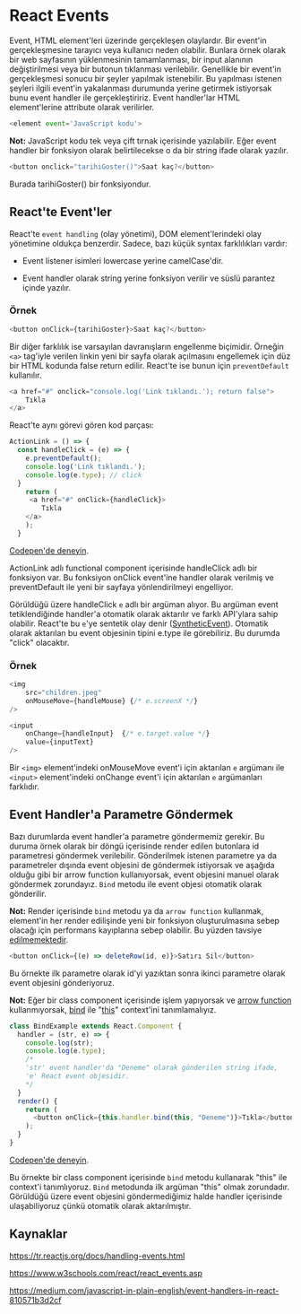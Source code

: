 # React Events

Event, HTML element'leri üzerinde gerçekleşen olaylardır. Bir event'in gerçekleşmesine tarayıcı veya kullanıcı neden olabilir. Bunlara örnek olarak bir web sayfasının yüklenmesinin tamamlanması, bir input alanının değiştirilmesi veya bir butonun tıklanması verilebilir. Genellikle bir event'in gerçekleşmesi sonucu bir şeyler yapılmak istenebilir. Bu yapılması istenen şeyleri ilgili event'in yakalanması durumunda yerine getirmek istiyorsak bunu event handler ile gerçekleştiririz. Event handler'lar HTML element'lerine attribute olarak verilirler.

```javascript
<element event='JavaScript kodu'>
```

**Not:** JavaScript kodu tek veya çift tırnak içerisinde yazılabilir. Eğer event handler bir fonksiyon olarak belirtilecekse o da bir string ifade olarak yazılır.

```javascript
<button onclick="tarihiGoster()">Saat kaç?</button>
```

Burada tarihiGoster() bir fonksiyondur.

## React'te Event'ler

React'te `event handling` (olay yönetimi), DOM element'lerindeki olay yönetimine oldukça benzerdir. Sadece, bazı küçük syntax farklılıkları vardır:

- Event listener isimleri lowercase yerine camelCase'dir.

- Event handler olarak string yerine fonksiyon verilir ve süslü parantez içinde yazılır.

### Örnek

```javascript
<button onClick={tarihiGoster}>Saat kaç?</button>
```



Bir diğer farklılık ise varsayılan davranışların engellenme biçimidir. Örneğin `<a>` tag'iyle verilen linkin yeni bir sayfa olarak açılmasını engellemek için düz bir HTML kodunda false return edilir. React'te ise bunun için `preventDefault` kullanılır.

```javascript
<a href="#" onclick="console.log('Link tıklandı.'); return false">
	Tıkla
</a>
```

React'te aynı görevi gören kod parçası:

```javascript
ActionLink = () => {
  const handleClick = (e) => {
    e.preventDefault();
    console.log('Link tıklandı.');
    console.log(e.type); // click
  }
    return (
     <a href="#" onClick={handleClick}>
    	Tıkla
    </a>
    );
  }

```

[Codepen'de deneyin](https://codepen.io/Kodluyoruz/pen/OJRmbrB?editors=1111).

ActionLink adlı functional component içerisinde handleClick adlı bir fonksiyon var. Bu fonksiyon onClick event'ine handler olarak verilmiş ve preventDefault ile yeni bir sayfaya yönlendirilmeyi engelliyor. 

Görüldüğü üzere handleClick `e` adlı bir argüman alıyor. Bu argüman event tetiklendiğinde handler'a otomatik olarak aktarılır ve farklı API'ylara sahip olabilir. React'te bu `e`'ye sentetik olay denir ([SyntheticEvent](https://tr.reactjs.org/docs/events.html)). Otomatik olarak aktarılan bu event objesinin tipini e.type ile görebiliriz. Bu durumda "click" olacaktır. 

### Örnek

```javascript
<img
	src="children.jpeg"
	onMouseMove={handleMouse} {/* e.screenX */}
/>

<input
	onChange={handleInput}  {/* e.target.value */}
	value={inputText}
/>
```

Bir  `<img>` element'indeki onMouseMove event'i için aktarılan `e` argümanı ile  `<input>` element'indeki onChange event'i için aktarılan `e` argümanları farklıdır. 

## Event Handler'a Parametre Göndermek

Bazı durumlarda event handler'a parametre göndermemiz gerekir. Bu duruma örnek olarak bir döngü içerisinde render edilen butonlara id parametresi göndermek verilebilir. Gönderilmek istenen parametre ya da parametreler dışında event objesini de göndermek istiyorsak ve aşağıda olduğu gibi bir arrow function kullanıyorsak, event objesini manuel olarak göndermek zorundayız. `Bind` metodu ile event objesi otomatik olarak gönderilir. 

**Not:** Render içerisinde `bind` metodu ya da `arrow function` kullanmak, element'in her render edilişinde yeni bir fonksiyon oluşturulmasına sebep olacağı için performans kayıplarına sebep olabilir. Bu yüzden tavsiye [edilmemektedir](https://tr.reactjs.org/docs/faq-functions.html).

```javascript
<button onClick={(e) => deleteRow(id, e)}>Satırı Sil</button>

```

Bu örnekte ilk parametre olarak id'yi yazıktan sonra ikinci parametre olarak event objesini gönderiyoruz. 

**Not:** Eğer bir class component içerisinde işlem yapıyorsak ve [arrow function](https://developer.mozilla.org/tr/docs/Web/JavaScript/Reference/Functions/Arrow_functions) kullanmıyorsak, [bind](https://developer.mozilla.org/en-US/docs/Web/JavaScript/Reference/Global_Objects/Function/bind) ile "[this](https://developer.mozilla.org/tr/docs/Web/JavaScript/Reference/Operat%C3%B6rler/this)" context'ini tanımlamalıyız. 



```javascript
class BindExample extends React.Component {
  handler = (str, e) => {
    console.log(str);
    console.log(e.type);
    /*
    'str' event handler'da "Deneme" olarak gönderilen string ifade, 
    'e' React event objesidir.
    */
  }
  render() {
    return (
      <button onClick={this.handler.bind(this, "Deneme")}>Tıkla</button>
    );
  }
}
```

[Codepen'de deneyin](https://codepen.io/Kodluyoruz/pen/gOwWgvN?editors=1011).

Bu örnekte bir class component içerisinde `bind` metodu kullanarak "this" ile context'i tanımlıyoruz. `Bind` metodunda ilk argüman "this" olmak zorundadır. Görüldüğü üzere event objesini göndermediğimiz halde handler içerisinde ulaşabiliyoruz çünkü otomatik olarak aktarılmıştır.



## Kaynaklar

https://tr.reactjs.org/docs/handling-events.html

https://www.w3schools.com/react/react_events.asp

https://medium.com/javascript-in-plain-english/event-handlers-in-react-810571b3d2cf